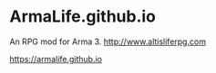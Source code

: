 # ArmaLife.github.io
An RPG mod for Arma 3. http://www.altisliferpg.com

https://armalife.github.io
